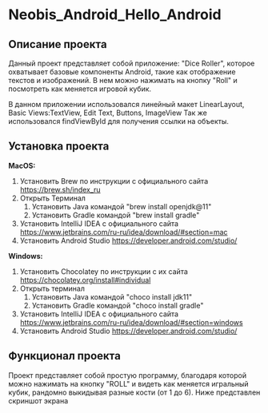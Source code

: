 # Neobis_Android_Hello_Android

## Описание проекта

Данный проект представляет собой приложение: "Dice Roller", которое охватывает базовые компоненты Android, такие как отображение текстов и изображений.
В нем можно нажимать на кнопку "Roll" и посмотреть как меняется игровой кубик. 

В данном приложении использовался линейный макет LinearLayout, Basic Views:TextView, Edit Text, Buttons, ImageView
Так же использовался findViewById для получения ссылки на объекты.

## Установка проекта

**MacOS:**
1. Установить Brew по инструкции с официального сайта https://brew.sh/index_ru
2. Открыть Терминал
   1. Установить Java командой "brew install openjdk@11"
   2. Установить Gradle командой "brew install gradle"
3. Установить IntelliJ IDEA с официального сайта https://www.jetbrains.com/ru-ru/idea/download/#section=mac
4. Установить Android Studio https://developer.android.com/studio/


**Windows:**
1. Установить Chocolatey по инструкции с их сайта https://chocolatey.org/install#individual
2. Открыть терминал
   1. Установить Java командой "choco install jdk11"
   2. Установить Gradle командой "choco install gradle"
3. Установить IntelliJ IDEA с официального сайта https://www.jetbrains.com/ru-ru/idea/download/#section=windows
4. Установить Android Studio https://developer.android.com/studio/

## Функционал проекта 

Проект представляет собой простую программу, благодаря которой можно нажимать на кнопку "ROLL" и видеть как меняется игральный кубик, рандомно 
выкидывая разные кости (от 1 до 6). Ниже представлен скриншот экрана 


